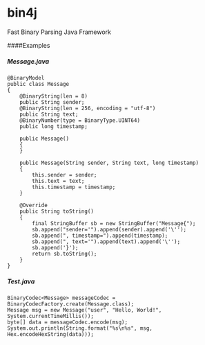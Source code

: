 bin4j
=====

Fast Binary Parsing Java Framework


####Examples

##### Message.java
    @BinaryModel
    public class Message
    {
        @BinaryString(len = 8)
        public String sender;
        @BinaryString(len = 256, encoding = "utf-8")
        public String text;
        @BinaryNumber(type = BinaryType.UINT64)
        public long timestamp;
    
        public Message()
        {
        }
    
        public Message(String sender, String text, long timestamp)
        {
            this.sender = sender;
            this.text = text;
            this.timestamp = timestamp;
        }
    
        @Override
        public String toString()
        {
            final StringBuffer sb = new StringBuffer("Message{");
            sb.append("sender='").append(sender).append('\'');
            sb.append(", timestamp=").append(timestamp);
            sb.append(", text='").append(text).append('\'');
            sb.append('}');
            return sb.toString();
        }
    }
##### Test.java
    BinaryCodec<Message> messageCodec = BinaryCodecFactory.create(Message.class);
    Message msg = new Message("user", "Hello, World!", System.currentTimeMillis());
    byte[] data = messageCodec.encode(msg);
    System.out.println(String.format("%s\n%s", msg, Hex.encodeHexString(data)));
